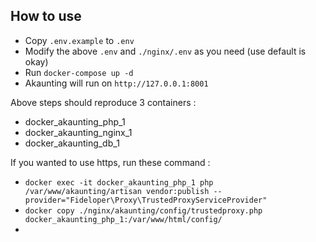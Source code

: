 ## How to use
- Copy `.env.example` to `.env`
- Modify the above `.env` and `./nginx/.env` as you need (use default is okay)
- Run `docker-compose up -d`
- Akaunting will run on `http://127.0.0.1:8001`

Above steps should reproduce 3 containers :
- docker_akaunting_php_1
- docker_akaunting_nginx_1
- docker_akaunting_db_1

If you wanted to use https, run these command :
- `docker exec -it docker_akaunting_php_1 php /var/www/akaunting/artisan vendor:publish --provider="Fideloper\Proxy\TrustedProxyServiceProvider"`
- `docker copy ./nginx/akaunting/config/trustedproxy.php docker_akaunting_php_1:/var/www/html/config/`
- 

